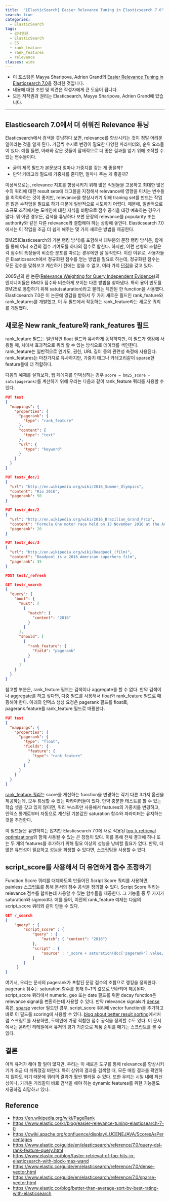 ```yaml
---
title:  "[ElasticSearch] Easier Relevance Tuning in Elasticsearch 7.0"
search: true
categories: 
  - ElasticSearch
tags:
  - 검색엔진
  - ElasticSearch
  - ES
  - rank_feature
  - rank_features
  - relevance
classes: wide
---
```


* 이 포스팅은 Mayya Sharipova, Adrien Grand의 [Easier Relevance Tuning in Elasticsearch 7.0](https://www.elastic.co/kr/blog/easier-relevance-tuning-elasticsearch-7-0)을 정리한 것입니다.
* 내용에 대한 조언 및 의견은 작성자에게 큰 도움이 됩니다.
* 모든 저작권과 권리는 Elasticsearch, Mayya Sharipova, Adrien Grand에 있습니다.

---

## Elasticsearch 7.0에서 더 쉬워진 Relevance 튜닝

Elasticsearch에서 검색을 튜닝하다 보면, relevance를 향상시키는 것이 정말 어려운 일이라는 것을 알게 된다.
가끔씩 수시로 변경이 필요한 다양한 파라미터와, 순위 요소들이 있다. 예를 들면, 아래와 같은 것들이 잠재적으로 더 좋은 결과를 얻기 위해 조작할 수 있는 변수들이다.

* 글의 제목 필드가 본문보다 얼마나 가중치를 갖는 게 좋을까?
* 만약 카테고리 필드에 가중치를 준다면, 얼마나 주는 게 좋을까?

이상적으로는, relevance 지표를 향상시키기 위해 많은 직원들을 고용하고 최대한 많은 수의 쿼리에 대한 result sets에 태그들을 지정해서 relevance에 영향을 미치는 변수들을 최적화하는 것이 좋지만, relevance을 향상시키기 위해 traning set를 만드는 작업은 많은 수작업을 필요로 하기 때문에 일반적으로 시도하기 어렵다. 때문에, 일반적으로 소규모 조직에서는 도메인에 대한 지식을 바탕으로 점수 공식을 대강 예측하는 경우가 많다. 뭐 어떤 경우든, 검색을 튜닝하다 보면 문장의 relevance를 popularity 또는 authority와 같은 다른 relevance와 결합해야 하는 상황에 놓인다. Elasticsearch 7.0에서는 이 작업을 조금 더 쉽게 해주는 몇 가지 새로운 방법을 제공한다.

BM25(Elasticsearch의 기본 랭킹 방식)를 포함해서 대부분의 문장 랭킹 방식은, 합계를 통해 여러 조건의 점수 기여도를 하나의 점수로 합친다. 하지만, 이런 선형의 조합은 각 점수의 특징들이 비슷한 분포를 따르는 경우에만 잘 동작한다. 이런 이유로, 사용자들은 Elasticsearch에서 정규화된 점수를 얻는 방법을 필요로 하는데, 정규화된 점수는 모든 점수를 맞춰보고 계산하기 전에는 얻을 수 없고, 여러 가지 [단점](https://cwiki.apache.org/confluence/display/LUCENEJAVA/ScoresAsPercentages)을 갖고 있다.

2005년의 한 논문([Relevance Weighting for Query Independent Evidence](http://www.hugo-zaragoza.net/academic/pdf/craswell_sigir05.pdf))의 엔지니어들은 BM25 점수와 비슷하게 보이는 다른 방법을 찾아냈다. 특히 용어 빈도를 BM25로 통합하기 위해 satu(saturation)라고 불리는 제안된 한 function을 사용했다. Elasticsearch 7.0은 이 논문에 영감을 받아서 두 가지 새로운 필드인 rank_feature와 rank_features를 개발했고, 이 두 필드에서 작동하는 rank_feature라는 새로운 쿼리를 개발했다.

## 새로운 New rank_feature와 rank_features 필드

rank_feature 필드는 일반적인 float 필드와 유사하게 동작하지만, 이 필드가 랭킹에 사용될 때, 치에서 효과적으로 쿼리 할 수 있는 방식으로 데이터를 색인한다. rank_feature는 일반적으로 인기도, 권한, URL 길이 등의 관련성 측정에 사용된다. rank_features는 마찬가지로 유사하지만, 가중치 태그나 카테고리같이 sparse한 feature들에 더 적합하다.

다음의 예제를 살펴보자, 웹 페에지를 인덱싱하는 경우 `score = bm25_score + satu(pagerank)`를 계산하기 위해 우리는 다음과 같이 rank_feature 쿼리를 사용할 수 있다.

```json
PUT test
{
  "mappings": {
    "properties": {
      "pagerank": {
        "type": "rank_feature"
      },
      "content": {
        "type": "text"
      },
      "url": {
        "type": "keyword"
      }
    }
  }
}

PUT test/_doc/1
{
  "url": "http://en.wikipedia.org/wiki/2016_Summer_Olympics",
  "content": "Rio 2016",
  "pagerank": 50
}

PUT test/_doc/2
{
  "url": "http://en.wikipedia.org/wiki/2016_Brazilian_Grand_Prix",
  "content": "Formula One motor race held on 13 November 2016 at the Autódromo José Carlos Pace in São Paulo, Brazil",
  "pagerank": 20
}

PUT test/_doc/3
{ 
  "url": "http://en.wikipedia.org/wiki/Deadpool_(film)",
  "content": "Deadpool is a 2016 American superhero film",
  "pagerank": 35
}

POST test/_refresh

GET test/_search
{
  "query": {
    "bool": {
      "must": [
        {
          "match": {
            "content": "2016"
          }
        }
      ],
      "should": [
        {
          "rank_feature": {
            "field": "pagerank"
          }
        }
      ]
    }
  }
}
```

참고할 부분은, rank_feature 필드는 검색이나 aggregate를 할 수 없다. 만약 검색이나 aggregate를 하고 싶다면, 다중 필드를 사용해서 float와 rank_feature 필드로 매핑해야 한다. 아래의 인덱스 생성 요청은 pagerank 필드를 float로, pagerank.feature를 rank_feature 필드로 매핑한다.

```json
PUT test
{
  "mappings": {
    "properties": {
      "pagerank": {
        "type": "float",
        "fields": {
          "feature": {
            "type": "rank_feature"
          }
        }
      }
    }
  }
}
```

[rank_feature 쿼리](https://www.elastic.co/guide/en/elasticsearch/reference/7.0/query-dsl-rank-feature-query.html)는 score를 계산하는 function을 변경하는 각기 다른 3가지 옵션을 제공하는데, 모두 튜닝할 수 있는 파라미터들이 있다. 만약 충분한 테스트를 할 수 있는 학습 셋을 갖고 있지 않다면, 쿼리 부스트만 사용해서 features의 가중치를 변경하고, 인덱스 통계로부터 자동으로 계산된 기본값인 saturation 함수와 파라미터는 유지하는 것을 추천한다.

이 필드들은 유연하지는 않지만 Elasticsearch 7.0에 새로 적용된 [top-k retrieval optimizations](https://www.elastic.co/blog/faster-retrieval-of-top-hits-in-elasticsearch-with-block-max-wand)와 함께 사용될 수 있는 큰 장점이 있다. 이를 통해 전체 결과에 하나 또는 두 개의 features를 추가하기 위해 필요 이상의 성능을 낭비할 필요가 없다. 만약, 더 많은 유연성이 필요하고 성능을 희생할 수 있다면, 스크립팅을 사용할 수 있다.

## script_score를 사용해서 더 유연하게 점수 조정하기

Function Score 쿼리를 대체하도록 만들어진 Script Score 쿼리를 사용하면, painless 스크립트를 통해 문서의 점수 공식을 정의할 수 있다. Script Score 쿼리는 relevance 점수를 합치는데 사용할 수 있는 함수들을 제공한다. 그 기능들 중 두 가지가 saturation와 sigmoid다. 예를 들어, 이전의 rank_feature 예제는 다음의 script_score 쿼리와 같이 만들 수 있다.

```json
GET /_search
{
    "query" : {
        "script_score" : {
            "query" : {
                "match": { "content": "2016"}
            },
            "script" : {
                "source" : "_score + saturation(doc['pagerank'].value, 50))"
            }
        }
     }
}
```

여기서, 우리는 문서의 pagerank가 포함된 문장 점수의 조합으로 랭킹을 정의한다. pagerank 점수는 saturation 함수를 통해 0~1의 값으로 변환되어 제공된다. script_score 쿼리에서 numeric, geo 또는 date 필드를 위한 decay function은 relevance signal을 변환하는데 사용할 수 있다. 만약 relevance signals가 [dense](https://www.elastic.co/guide/en/elasticsearch/reference/7.0/dense-vector.html) 혹은, [sparse](https://www.elastic.co/guide/en/elasticsearch/reference/7.0/sparse-vector.html) vector 필드인 경우, script_score 쿼리에 vector function을 추가하고 바로 이 필드를 scoring에 사용할 수 있다. [blog about better result sorting](https://www.elastic.co/blog/better-than-average-sort-by-best-rating-with-elasticsearch)에서처럼 스크립트를 사용하면, 도메인에 가장 적합한 점수 공식을 정의할 수도 있다. 이 문서에서는 온라인 리테일에서 유저의 평가 기준으로 제품 순위를 매기는 스크립트를 볼 수 있다.

## 결론

아직 유저가 해야 할 일이 많지만, 우리는 이 새로운 도구를 통해 relevance를 향상시키기가 조금 더 쉬워졌길 바란다. 특히 상위의 결과를 검색할 때, 모든 매칭 결과를 확인하지 않아도 되기 때문에 쿼리의 결과가 훨씬 빨라질 수 있다. 또한 우리는 시일 내에 최신성이나, 가까운 거리같이 바로 검색을 해야 하는 dynamic features를 위한 기능들도 제공하길 희망하고 있다.

## Reference

* <https://en.wikipedia.org/wiki/PageRank>
* <https://www.elastic.co/kr/blog/easier-relevance-tuning-elasticsearch-7-0>
* <https://cwiki.apache.org/confluence/display/LUCENEJAVA/ScoresAsPercentages>
* <https://www.elastic.co/guide/en/elasticsearch/reference/7.0/query-dsl-rank-feature-query.html>
* <https://www.elastic.co/blog/faster-retrieval-of-top-hits-in-elasticsearch-with-block-max-wand>
* <https://www.elastic.co/guide/en/elasticsearch/reference/7.0/dense-vector.html>
* <https://www.elastic.co/guide/en/elasticsearch/reference/7.0/sparse-vector.html>
* <https://www.elastic.co/blog/better-than-average-sort-by-best-rating-with-elasticsearch>

